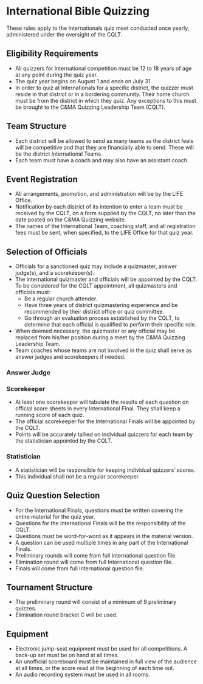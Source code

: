 # International Bible Quizzing
These rules apply to the Internationals quiz meet conducted once yearly, administered under the oversight of the CQLT.

## Eligibility Requirements
- All quizzers for International competition must be 12 to 18 years of age at any point during the quiz year. 
- The quiz year begins on August 1 and ends on July 31.
- In order to quiz at Internationals for a specific district, the quizzer must reside in that district or in a bordering community.  Their home church must be from the district in which they quiz.  Any exceptions to this must be brought to the C&MA Quizzing Leadership Team (CQLT).

## Team Structure
- Each district will be allowed to send as many teams as the district feels will be competitive and that they are financially able to send.  These will be the district International Teams.
- Each team must have a coach and may also have an assistant coach. 

## Event Registration
- All arrangements, promotion, and administration will be by the LIFE Office.
- Notification by each district of its intention to enter a team must be received by the CQLT, on a form supplied by the CQLT, no later than the date posted on the C&MA Quizzing website.
- The names of the International Team, coaching staff, and all registration fees must be sent, when specified, to the LIFE Office for that quiz year.

## Selection of Officials
- Officials for a sanctioned quiz may include a quizmaster, answer judge(s), and a scorekeeper(s).
- The international quizmaster and officials will be appointed by the CQLT. To be considered for the CQLT appointment, all quizmasters and officials must:
    - Be a regular church attender. 
    - Have three years of district quizmastering experience and be recommended by their district office or quiz committee.
    - Go through an evaluation process established by the CQLT, to determine that each official is qualified to perform their specific role.
- When deemed necessary, the quizmaster or any official may be replaced from his/her position during a meet by the C&MA Quizzing Leadership Team. 
- Team coaches whose teams are not involved in the quiz shall serve as answer judges and scorekeepers if needed.

### Answer Judge

### Scorekeeper
- At least one scorekeeper will tabulate the results of each question on official score sheets in every International Final. They shall keep a running score of each quiz.  
- The official scorekeeper for the International Finals will be appointed by the CQLT.
- Points will be accurately tallied on individual quizzers for each team by the statistician appointed by the CQLT.

### Statistician
- A statistician will be responsible for keeping individual quizzers’ scores. 
- This individual shall not be a regular scorekeeper.

## Quiz Question Selection
- For the International Finals, questions must be written covering the entire material for the quiz year.
- Questions for the International Finals will be the responsibility of the CQLT.  
- Questions must be word-for-word as it appears in the material version.
- A question can be used multiple times in any part of the International Finals. 
- Preliminary rounds will come from full International question file.
- Elimination round will come from full International question file.
- Finals will come from full International question file.

## Tournament Structure
- The preliminary round will consist of a minimum of 9 preliminary quizzes. 
- Elimination round bracket C will be used.

## Equipment
- Electronic jump-seat equipment must be used for all competitions.  A back-up set must be on hand at all times.
- An unofficial scoreboard must be maintained in full view of the audience at all times, or the score read at the beginning of each time out.
- An audio recording system must be used in all rooms.
